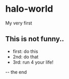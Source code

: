 # halo-world
My very first

## This is not funny..

* first: do this
* 2nd: do that
* 3rd: run 4 your life!

-- the end
